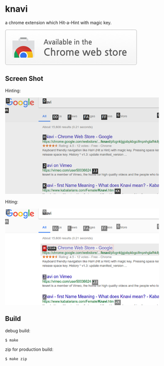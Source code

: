 knavi
=========

a chrome extension which Hit-a-Hint with magic key.

<a target="_blank" href="https://chrome.google.com/webstore/detail/knavi/pfcgnkljgjobpkbgcifmpnhglafhkifg">![Try it now in Chrome Web Store](imgs/tryitnowbutton.png)</a>

Screen Shot
---------------------

Hinting:

![Hinting screen short](imgs/screenshot1-hinting.png)

Hiting:

![Hiting screen short](imgs/screenshot2-hiting.png)

Build
--------

debug build:

```
$ make
```

zip for production build:

```
$ make zip
```
